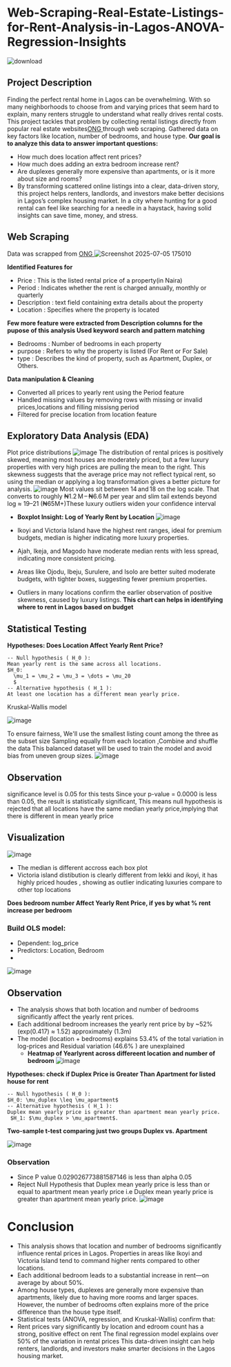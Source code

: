 # Web-Scraping-Real-Estate-Listings-for-Rent-Analysis-in-Lagos-ANOVA-Regression-Insights
![download](https://github.com/user-attachments/assets/eb716673-457a-4589-ade7-bf4290bdcf16)

## Project Description
Finding the perfect rental home in Lagos can be overwhelming. With so many neighborhoods to choose from and varying prices that seem hard to explain, many renters struggle to understand what really drives rental costs.
This project tackles that problem by collecting rental listings directly from popular real estate websites[ONG ](https://ong.ng/c_real-estate?query=lagos) through web scraping. Gathered data on key factors like location, number of bedrooms, and house type.
**Our goal is to analyze this data to answer important questions:**
- How much does location affect rent prices?
- How much does adding an extra bedroom increase rent?
- Are duplexes generally more expensive than apartments, or is it more about size and rooms?
- By transforming scattered online listings into a clear, data-driven story, this project helps renters, landlords, and investors make better decisions in Lagos’s complex housing market.
In a city where hunting for a good rental can feel like searching for a needle in a haystack, having solid insights can save time, money, and stress.

##  Web Scraping
Data was scrapped from
[ONG ](https://ong.ng/c_real-estate?query=lagos)
![Screenshot 2025-07-05 175010](https://github.com/user-attachments/assets/d7342cbf-120d-4587-b26c-4cdd50112a48)

**Identified Features for**
- Price : This is the listed rental price of a property(in Naira)
- Period : Indicates whether the rent is charged annually, monthly or quarterly
- Description : text field containing extra details about the property
- Location : Specifies where the property is located
  
**Few more feature were extracted from Description columns for the pupose of this analysis
  Used keyword search and pattern matching**
- Bedrooms : Number of bedrooms in each property
- purpose : Refers to why the property is listed (For Rent or For Sale)
- type : Describes the kind of property, such as Apartment, Duplex, or Others.

**Data manipulation & Cleaning**
  - Converted all prices to  yearly rent using the Period feature
  - Handled missing values by removing rows with missing or invalid prices,locations
    and filling missisng period
  - Filtered for precise location from location feature
  ## Exploratory Data Analysis (EDA)
  Plot price distributions
  ![image](https://github.com/user-attachments/assets/8048481d-862f-467a-85f7-a376963d553e)
The distribution of rental prices is positively skewed,
meaning most houses are moderately priced,
but a few luxury properties with very high prices are pulling the mean to the right.
This skewness suggests that the average price may not reflect typical rent,
so using the median or applying a log transformation gives a better picture for analysis.
![image](https://github.com/user-attachments/assets/57dd35a0-9724-4c57-878d-34528bedeea5)
Most values sit between 14 and 18 on the log scale. That converts to roughly ₦1.2 M – ₦6.6 M per year and 
slim tail extends beyond log ≈ 19–21 (₦65M+)These luxury outliers widen your confidence interval
- **Boxplot Insight: Log of Yearly Rent by Location** 
![image](https://github.com/user-attachments/assets/241f914c-03a5-4a7a-9ddf-63de89d2eaf4)

- Ikoyi and Victoria Island have the highest rent ranges, ideal for premium budgets, median is higher indicating more luxury properties.
- Ajah, Ikeja, and Magodo have moderate median rents with less spread, indicating more consistent pricing.
- Areas like Ojodu, Ibeju, Surulere, and Isolo are better suited  moderate budgets, with tighter boxes, suggesting fewer premium properties.
- Outliers in many locations confirm the earlier observation of positive skewness, caused by luxury listings.
**This chart can helps in identifying  where to rent in Lagos based on budget**

## Statistical Testing
**Hypotheses: Does Location Affect Yearly Rent Price?**
```
-- Null hypothesis ( H_0 ):
Mean yearly rent is the same across all locations.
$H_0: 
  \mu_1 = \mu_2 = \mu_3 = \dots = \mu_20
  $
-- Alternative hypothesis ( H_1 ):
At least one location has a different mean yearly price.
```
Kruskal-Wallis model

![image](https://github.com/user-attachments/assets/27dfaec9-456b-46cf-bfe5-b3835d8cc2ee)

To ensure fairness, We'll use the smallest listing count among the three as the subset size
Sampling equally from each location ,Combine and shuffle the data
This balanced dataset will be used to train the model and avoid bias from uneven group sizes.
![image](https://github.com/user-attachments/assets/2008133d-02cb-4503-97bb-8b37c21b6b7f)
## Observation
significance level is 0.05 for this tests 
Since your p-value = 0.0000 is less than 0.05, the result is statistically significant,
This means  null hypothesis is rejected that all locations have the same median yearly price,implying that there
is different in mean yearly price 
## Visualization 

![image](https://github.com/user-attachments/assets/e32c2a58-f08e-4259-96a6-7fba091d923f)
- The median is different accross each box plot
-  Victoria island distibution is clearly different from lekki and ikoyi,
  it has highly priced houdes , showing as outlier indicating luxuries compare to other top locations

**Does bedroom number Affect Yearly Rent Price, if yes by what % rent increase per bedroom**
### Build OLS model:
- Dependent: log_price
- Predictors: Location, Bedroom
- 
![image](https://github.com/user-attachments/assets/72d2d72a-33d5-4b2e-9f4f-d14c39c0d2c4)
## Observation
- The analysis shows that both location and number of bedrooms significantly affect the yearly rent prices.
- Each additional bedroom increases the yearly rent price by by ~52% (exp(0.417) ≈ 1.52) approximately (1.3m)
- The model (location + bedrooms) explains 53.4% of the total variation in log-prices and Residual variation (46.6% ) are unexplained
  - **Heatmap of Yearlyrent across differeent location and number of bedroom**
  ![image](https://github.com/user-attachments/assets/9b279089-9f59-4f80-a315-59a416708988)
  
**Hypotheses: check if Duplex Price is Greater Than Apartment for listed house for rent**
~~~
-- Null hypothesis ( H_0 ):
$H_0: \mu_duplex \leq \mu_apartment$
-- Alternative hypothesis ( H_1 ):
Duplex mean yearly price is greater than apartment mean yearly price.
 $H_1: $\mu_duplex > \mu_apartment$.
 ~~~


**Two-sample t-test comparing just two groups Duplex vs. Apartment**

![image](https://github.com/user-attachments/assets/fbdca685-1f58-4846-8a62-bc09189a3984)
 ### Observation
- Since P value 0.029026773881587146 is less than alpha 0.05 
- Reject Null Hypothesis that Duplex mean yearly price is less than or equal to apartment mean yearly price i.e
 Duplex mean yearly price is greater than apartment mean yearly price.
![image](https://github.com/user-attachments/assets/a2c4ab98-401d-4f9b-9727-41f4051d01c1)

# Conclusion 
- This analysis shows that location and number of bedrooms significantly influence rental prices in Lagos. Properties in areas like Ikoyi and Victoria Island tend to command higher rents compared to other locations.
- Each additional bedroom leads to a substantial increase in rent—on average by about 50%.
- Among house types, duplexes are generally more expensive than apartments, likely due to having more rooms and larger spaces. However, the number of bedrooms often explains more of the price difference than the house type itself.
- Statistical tests (ANOVA, regression, and Kruskal-Wallis) confirm that:
- Rent prices vary significantly by location and edroom count has a strong, positive effect on rent
The final regression model explains over 50% of the variation in rental prices
This data-driven insight can help renters, landlords, and investors make smarter decisions in the Lagos housing market.





























  

    
    





